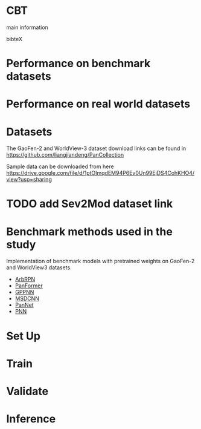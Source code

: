 # CBT

main information

bibteX

# Performance on benchmark datasets

# Performance on real world datasets

# Datasets

The GaoFen-2 and WorldView-3 dataset download links can be found in https://github.com/liangjiandeng/PanCollection

Sample data can be downloaded from here https://drive.google.com/file/d/1ptOImqdEM94P6Ev0Un99EjDS4CohKHO4/view?usp=sharing

# TODO add Sev2Mod dataset link

# Benchmark methods used in the study

 Implementation of benchmark models with pretrained weights on GaoFen-2 and WorldView3 datasets.
- [ArbRPN](https://github.com/nickdndndn/ArbRPN)
- [PanFormer](https://github.com/nickdndndn/PanFormer)
- [GPPNN](https://github.com/nickdndndn/GPPNN)
- [MSDCNN](https://github.com/nickdndndn/MSDCNN)
- [PanNet](https://github.com/nickdndndn/PanNet)
- [PNN](https://github.com/nickdndndn/PNN)

# Set Up

# Train

# Validate

# Inference
